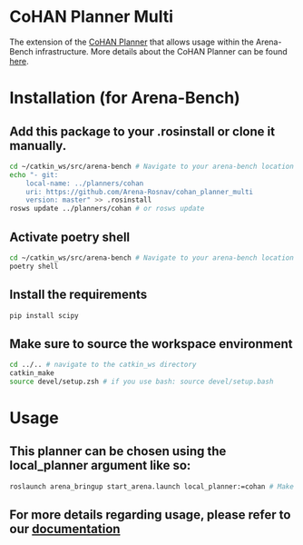 # CoHAN Planner Multi

The extension of the [CoHAN Planner](https://github.com/sphanit/CoHAN_Planner) that allows usage within the Arena-Bench infrastructure. More details about the CoHAN Planner can be found [here](https://github.com/sphanit/CoHAN_Planner/blob/master/README.md).

# Installation (for Arena-Bench)
## Add this package to your .rosinstall or clone it manually.
```bash
cd ~/catkin_ws/src/arena-bench # Navigate to your arena-bench location
echo "- git:
    local-name: ../planners/cohan
    uri: https://github.com/Arena-Rosnav/cohan_planner_multi
    version: master" >> .rosinstall
rosws update ../planners/cohan # or rosws update
```
## Activate poetry shell
```bash
cd ~/catkin_ws/src/arena-bench # Navigate to your arena-bench location
poetry shell
```
## Install the requirements
```bash
pip install scipy
```
## Make sure to source the workspace environment
```bash
cd ../.. # navigate to the catkin_ws directory
catkin_make
source devel/setup.zsh # if you use bash: source devel/setup.bash 
```
# Usage
## This planner can be chosen using the local_planner argument like so:
```bash
roslaunch arena_bringup start_arena.launch local_planner:=cohan # Make sure that your virtual env/poetry is activated
```
## For more details regarding usage, please refer to our [documentation](https://arena-benchmark.readthedocs.io/en/latest/user_guides/usage/)

